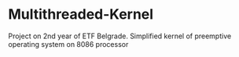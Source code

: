 # Multithreaded-Kernel
Project on 2nd year of ETF Belgrade. Simplified kernel of preemptive operating system on 8086 processor

